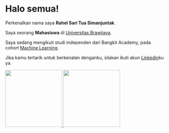 # Halo semua! 

Perkenalkan nama saya **Rahel Sari Tua Simanjuntak**.<br>

Saya seorang **Mahasiswa** di [Universitas Brawijaya](https://ub.ac.id/en/).<br>

Saya sedang mengikuti studi independen dari Bangkit Academy, pada cohort [Machine Learning](https://kampusmerdeka.kemdikbud.go.id/program/studi-independen/browse/378f6100-0c93-4564-9d60-27f41e62d320/a61142e7-697d-11ee-aa55-9668c84beb67).<br>

Jika kamu tertarik untuk berkenalan denganku, silakan ikuti akun [Linkedin](https://www.linkedin.com/in/rahelsmnjtk/)ku ya.

<p align="left">
<a href="https://github.com/rahelsmnjtk">
  <img height="180em" src="https://github-readme-stats-eight-theta.vercel.app/api?username=penuliscode&show_icons=true&theme=algolia&include_all_commits=true&count_private=true"/>
  <img height="180em" src="https://github-readme-stats-eight-theta.vercel.app/api/top-langs/?username=penuliscode&layout=compact&theme=algolia"/>
</a>
</p>
